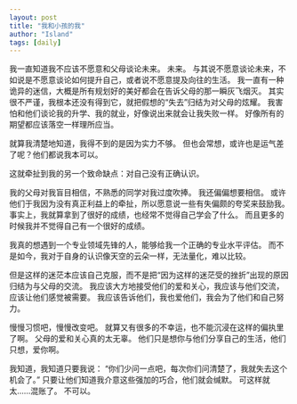 ```yaml
---
layout: post
title: "我和小孩的我"
author: "Island"
tags: [daily]
---
```


我一直知道我不应该不愿意和父母谈论未来。
未来。
与其说不愿意谈论未来，不如说是不愿意谈论如何提升自己，或者说不愿意提及向往的生活。
我一直有一种诡异的迷信，大概是所有规划好的美好都会在告诉父母的那一瞬灰飞烟灭。
其实很不严谨，我根本还没有得到它，就把假想的“失去”归结为对父母的炫耀。
我害怕和他们谈论我的升学、我的就业，好像说出来就会让我失败一样。
好像所有的期望都应该落空一样理所应当。

就算我清楚地知道，我得不到的是因为实力不够。
但也会常想，或许也是运气差了呢？他们都说我本可以。

这就牵扯到我的另一个致命缺点：对自己没有正确认识。

我的父母对我盲目相信，不熟悉的同学对我过度吹捧。
我还偏偏想要相信。
或许他们于我因为没有真正利益上的牵扯，所以愿意说一些有失偏颇的夸奖来鼓励我。
事实上，我就算拿到了很好的成绩，也经常不觉得自己学会了什么。
而且更多的时候我并不觉得自己有一个很好的成绩。

我真的想遇到一个专业领域先锋的人，能够给我一个正确的专业水平评估。
而不是如今，我对于自身的认识像天空的云朵一样，无法量化，难以比较。

但是这样的迷茫本应该自己克服，而不是把“因为这样的迷茫受的挫折”出现的原因归结为与父母的交流。
我应该大方地接受他们的爱和关心，我应该与他们交流，应该让他们感觉被需要。
我应该告诉他们，我也爱他们，我会为了他们和自己努力。

慢慢习惯吧，慢慢改变吧。
就算又有很多的不幸运，也不能沉浸在这样的偏执里了啊。
父母的爱和关心真的太无辜。
他们只是想你与他们分享自己的生活，他们只想，爱你啊。

我知道，我知道只要我说：
“你们少问一点吧，每次你们问清楚了，我就失去这个机会了。”
只要让他们知道我介意这些强加的巧合，他们就会缄默。
可这样就太……混账了。
不可以。